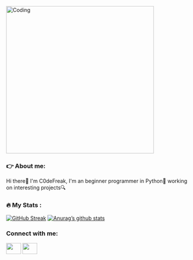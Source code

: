 <img align="center" alt="Coding" width="400" src="https://cdn.dribbble.com/users/1141571/screenshots/3978202/dribbble_4.gif">

### 👉 About me:
Hi there👋 I'm C0deFreak,
I'm an beginner programmer in Python🐍 working on interesting projects🔍

### :fire: My Stats :
[![GitHub Streak](http://github-readme-streak-stats.herokuapp.com?user=C0deFreak&theme=dark&background=000000)](https://git.io/streak-stats)
[![Anurag’s github stats](https://github-readme-stats.vercel.app/api?username=C0deFreak&theme=dark&background=00000)](https://github.com/yushi1007)

<h3 align="left">Connect with me:</h3>
<p align="left">
<a href="https://www.youtube.com/c/HorrorFreakOfficial" target="blank"><img align="center" src="https://cdn.jsdelivr.net/npm/simple-icons@3.0.1/icons/youtube.svg" alt="" height="30" width="40" /></a>
<a href="http://discordapp.com/users/Code%20Freak#2659" target="blank"><img align="center" src="https://cdn.jsdelivr.net/npm/simple-icons@3.0.1/icons/discord.svg" alt="" height="30" width="40" /></a>
</p>

